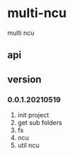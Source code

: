 # multi-ncu
multi ncu

## api


## version
### 0.0.1.20210519
1. init project
2. get sub folders
3. fs
4. ncu
5. util ncu


